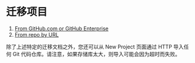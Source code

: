 # 迁移项目[](#迁移项目 "Permalink")

1.  [From GitHub.com or GitHub Enterprise](/docs/user/project/import/github)
2.  [From repo by URL](/docs/user/project/import/by-url)

除了上述特定的迁移文档之外，您还可以从 New Project 页面通过 HTTP 导入任何 Git 代码仓库。请注意，如果存储库太大，则导入可能会因为超时而失败。